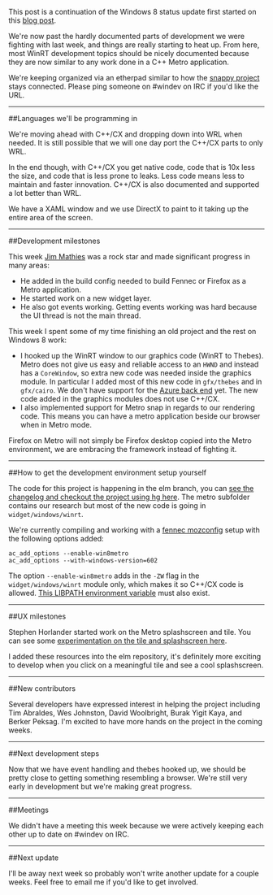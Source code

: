 This post is a continuation of the Windows 8 status update first started on this [blog post][0].

We're now past the hardly documented parts of development we were fighting with last week, and things are really starting to heat up.
From here, most WinRT development topics should be nicely documented because they are now similar to any work done in a C++ Metro application.

We're keeping organized via an etherpad similar to how the [snappy project][5] stays connected.
Please ping someone on #windev on IRC if you'd like the URL.

---

##Languages we'll be programming in

We're moving ahead with C++/CX and dropping down into WRL when needed.
It is still possible that we will one day port the C++/CX parts to only WRL.

In the end though, with C++/CX you get native code, code that is 10x less the size, and code that is less prone to leaks.
Less code means less to maintain and faster innovation.
C++/CX is also documented and supported a lot better than WRL.

We have a XAML window and we use DirectX to paint to it taking up the entire area of the screen.

---

##Development milestones

This week [Jim Mathies][jimm] was a rock star and made significant progress in many areas:

- He added in the build config needed to build Fennec or Firefox as a Metro application.
- He started work on a new widget layer.
- He also got events working.
Getting events working was hard because the UI thread is not the main thread.

This week I spent some of my time finishing an old project and the rest on Windows 8 work:

- I hooked up the WinRT window to our graphics code (WinRT to Thebes).
Metro does not give us easy and reliable access to an `HWND` and instead has a `CoreWindow`, so extra new code was needed inside the graphics module.
In particular I added most of this new code in `gfx/thebes` and in `gfx/cairo`.  We don't have support for the [Azure back end][4] yet. The new code added in the graphics modules does not use C++/CX.
- I also implemented support for Metro snap in regards to our rendering code.  This means you can have a metro application beside our browser when in Metro mode.

Firefox on Metro will not simply be Firefox desktop copied into the Metro environment, we are embracing the framework instead of fighting it.

---

##How to get the development environment setup yourself

The code for this project is happening in the elm branch, you can [see the changelog and checkout the project using hg here][2].  The metro subfolder contains our research but most of the new code is going in `widget/windows/winrt`.

We're currently compiling and working with a [fennec mozconfig][6] setup with the following options added:

    ac_add_options --enable-win8metro
    ac_add_options --with-windows-version=602

The option `--enable-win8metro` adds in the `-ZW` flag in the `widget/windows/winrt` module only, which makes it so C++/CX code is allowed.
[This LIBPATH environment variable][1] must also exist.

---

##UX milestones

Stephen Horlander started work on the Metro splashscreen and tile.
You can see some [experimentation on the tile and splashscreen here][735008].

I added these resources into the elm repository, it's definitely more exciting to develop when you click on a meaningful tile and see a cool splashscreen.

---

##New contributors

Several developers have expressed interest in helping the project including Tim Abraldes, Wes Johnston, David Woolbright, Burak Yigit Kaya, and Berker Peksag.
I'm excited to have more hands on the project in the coming weeks.

---

##Next development steps

Now that we have event handling and thebes hooked up, we should be pretty close to getting something resembling a browser.
We're still very early in development but we're making great progress.

---

##Meetings

We didn't have a meeting this week because we were actively keeping each other up to date on #windev on IRC.

---

##Next update

I'll be away next week so probably won't write another update for a couple weeks.
Feel free to email me if you'd like to get involved.

[0]: http://www.brianbondy.com/blog/id/129/firefox-metro-development-begins-status-update
[1]: https://bugzilla.mozilla.org/show_bug.cgi?id=732518#c25
[2]: http://hg.mozilla.org/projects/elm
[735008]: https://bugzilla.mozilla.org/show_bug.cgi?id=735008
[4]: http://blog.mozilla.com/joe/2011/04/26/introducing-the-azure-project/
[5]: https://wiki.mozilla.org/Performance/Snappy
[6]: https://wiki.mozilla.org/Mobile/Build/Fennec
[jimm]: http://www.mathies.com/weblog/
